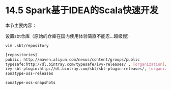 # 14.5 Spark基于IDEA的Scala快速开发

本节主要内容：

设置sbt仓库（原始的仓库在国内使用体验简直不能忍...超级慢)
```sh
vim .sbt/repository
```
```sh
[repositories]
public: http://maven.aliyun.com/nexus/content/groups/public
typesafe:http://dl.bintray.com/typesafe/ivy-releases/ , [organization]/[module]/(scala_[scalaVersion]/)(sbt_[sbtVersion]/)[revision]/[type]s/[artifact](-[classifier]).[ext], bootOnly
ivy-sbt-plugin:http://dl.bintray.com/sbt/sbt-plugin-releases/, [organization]/[module]/(scala_[scalaVersion]/)(sbt_[sbtVersion]/)[revision]/[type]s/[artifact](-[classifier]).[ext]
sonatype-oss-releases

sonatype-oss-snapshots
```
